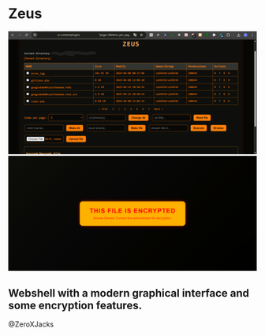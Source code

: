 # Zeus
![Webshell](Zeus.png)
![Webshell](EncryptedFile.png)
## Webshell with a modern graphical interface and some encryption features.
@ZeroXJacks
